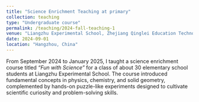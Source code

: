 ```yaml
---
title: "Science Enrichment Teaching at primary"
collection: teaching
type: "Undergraduate course"
permalink: /teaching/2024-fall-teaching-1
venue: "Liangzhu Experimental School, Zhejiang Qinglei Education Technology Co., Ltd."
date: 2024-09-01
location: "Hangzhou, China"
---
```


From September 2024 to January 2025, I taught a science enrichment course titled *“Fun with Science”* for a class of about 30 elementary school students at Liangzhu Experimental School. The course introduced fundamental concepts in physics, chemistry, and solid geometry, complemented by hands-on puzzle-like experiments designed to cultivate scientific curiosity and problem-solving skills.  
